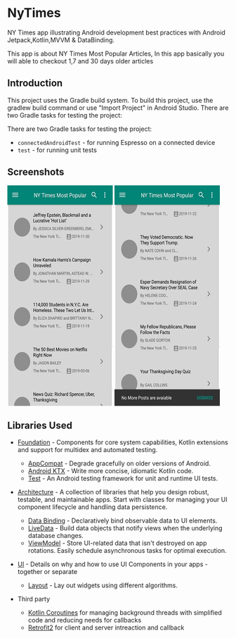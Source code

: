 # NyTimes
NY Times app illustrating Android development best practices with Android Jetpack,Kotlin,MVVM & DataBinding.

This app is about NY Times Most Popular Articles, In this app basically you will able to checkout 1,7 and 30 days older articles

Introduction
------------
This project uses the Gradle build system. To build this project, use the gradlew build command or use "Import Project" in Android Studio.
There are two Gradle tasks for testing the project:

There are two Gradle tasks for testing the project:
* `connectedAndroidTest` - for running Espresso on a connected device
* `test` - for running unit tests

Screenshots
-----------
![List of articles](screenshots/nyyimes_one.jpg "A list of articles")
![end of articles](screenshots/nyyimes_two.jpg "end list of articles")


Libraries Used
--------------
* [Foundation][0] - Components for core system capabilities, Kotlin extensions and support for
  multidex and automated testing.
  * [AppCompat][1] - Degrade gracefully on older versions of Android.
  * [Android KTX][2] - Write more concise, idiomatic Kotlin code.
  * [Test][4] - An Android testing framework for unit and runtime UI tests.
  
* [Architecture][10] - A collection of libraries that help you design robust, testable, and
  maintainable apps. Start with classes for managing your UI component lifecycle and handling data
  persistence.
  * [Data Binding][11] - Declaratively bind observable data to UI elements.
  * [LiveData][13] - Build data objects that notify views when the underlying database changes.
  * [ViewModel][17] - Store UI-related data that isn't destroyed on app rotations. Easily schedule
     asynchronous tasks for optimal execution.
* [UI][30] - Details on why and how to use UI Components in your apps - together or separate
  * [Layout][35] - Lay out widgets using different algorithms.
* Third party
  * [Kotlin Coroutines][91] for managing background threads with simplified code and reducing needs for callbacks
  * [Retrofit2][92] for client and server intreaction and callback
  
[0]: https://developer.android.com/jetpack/components
[1]: https://developer.android.com/topic/libraries/support-library/packages#v7-appcompat
[2]: https://developer.android.com/kotlin/ktx
[4]: https://developer.android.com/training/testing/
[10]: https://developer.android.com/jetpack/arch/
[11]: https://developer.android.com/topic/libraries/data-binding/
[13]: https://developer.android.com/topic/libraries/architecture/livedata
[17]: https://developer.android.com/topic/libraries/architecture/viewmodel
[30]: https://developer.android.com/guide/topics/ui
[35]: https://developer.android.com/guide/topics/ui/declaring-layout
[91]: https://kotlinlang.org/docs/reference/coroutines-overview.html
[92]: https://square.github.io/retrofit/#introduction
